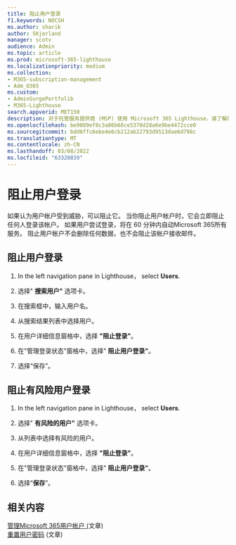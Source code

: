 ```yaml
---
title: 阻止用户登录
f1.keywords: NOCSH
ms.author: sharik
author: SKjerland
manager: scotv
audience: Admin
ms.topic: article
ms.prod: microsoft-365-lighthouse
ms.localizationpriority: medium
ms.collection:
- M365-subscription-management
- Adm_O365
ms.custom:
- AdminSurgePortfolib
- M365-Lighthouse
search.appverid: MET150
description: 对于托管服务提供商 (MSP) 使用 Microsoft 365 Lighthouse，请了解如何阻止用户帐户（如果您认为它受到威胁，因此用户无法登录）。
ms.openlocfilehash: be9089ef8c3a86b68ce5370d28a6e9be4472cce0
ms.sourcegitcommit: bdd6ffc6ebe4e6cb212ab22793d9513dae6d798c
ms.translationtype: MT
ms.contentlocale: zh-CN
ms.lasthandoff: 03/08/2022
ms.locfileid: "63320839"
---
```

# <a name="block-user-sign-in"></a>阻止用户登录

如果认为用户帐户受到威胁，可以阻止它。 当你阻止用户帐户时，它会立即阻止任何人登录该帐户。 如果用户尝试登录，将在 60 分钟内自动Microsoft 365所有服务。 阻止用户帐户不会删除任何数据，也不会阻止该帐户接收邮件。

## <a name="block-sign-in-for-a-user"></a>阻止用户登录

1. In the left navigation pane in Lighthouse， select **Users**.

2. 选择" **搜索用户"** 选项卡。

3. 在搜索框中，输入用户名。

4. 从搜索结果列表中选择用户。

5. 在用户详细信息窗格中，选择 **"阻止登录"**。

6. 在"管理登录状态"窗格中，选择" **阻止用户登录"**。

7. 选择“保存”。

## <a name="block-sign-in-for-risky-users"></a>阻止有风险用户登录

1. In the left navigation pane in Lighthouse， select **Users**.

2. 选择" **有风险的用户"** 选项卡。

3. 从列表中选择有风险的用户。

4. 在用户详细信息窗格中，选择 **"阻止登录"**。

5. 在"管理登录状态"窗格中，选择" **阻止用户登录"**。

6. 选择“**保存**”。

## <a name="related-content"></a>相关内容

[管理Microsoft 365用户帐户 (](../enterprise/manage-microsoft-365-accounts.md)文章) \
[重置用户密码](m365-lighthouse-reset-user-password.md) (文章) 
